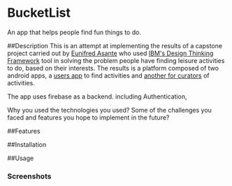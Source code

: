 # BucketList
An app that helps people find fun things to do.

##Description
This is an attempt at implementing the results of a capstone project carried out by 
[Eunifred Asante](https://www.linkedin.com/in/eunifred-asante-bediako-a90627189/)
who used [IBM's Design Thinking Framework](https://www.ibm.com/design/thinking/page/framework) 
tool in solving the problem people have finding leisure activities to do, based on their interests. 
The results is a platform composed of two android apps, a [users app](/BucketList) to find activities 
and [another for curators](https://github.com/KAbaidoo/bucketList-curator) of activities. 

The app uses firebase as a backend. including Authentication, 

Why you used the technologies you used?
Some of the challenges you faced and features you hope to implement in the future?

##Features

##Installation

##Usage
### Screenshots


